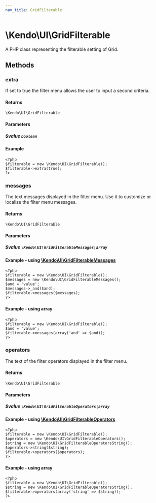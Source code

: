 ```yaml
---
nav_title: GridFilterable
---
```


# \Kendo\UI\GridFilterable

A PHP class representing the filterable setting of Grid.


## Methods

### extra
If set to true the filter menu allows the user to input a second criteria.

#### Returns
`\Kendo\UI\GridFilterable`

#### Parameters

##### $value `boolean`



#### Example 
    <?php
    $filterable = new \Kendo\UI\GridFilterable();
    $filterable->extra(true);
    ?>

### messages

The text messages displayed in the filter menu. Use it to customize or localize the filter menu messages.

#### Returns
`\Kendo\UI\GridFilterable`

#### Parameters

##### $value `\Kendo\UI\GridFilterableMessages|array`


#### Example - using [\Kendo\UI\GridFilterableMessages](/api/wrappers/php/Kendo/UI/GridFilterableMessages)
    <?php
    $filterable = new \Kendo\UI\GridFilterable();
    $messages = new \Kendo\UI\GridFilterableMessages();
    $and = 'value';
    $messages->_and($and);
    $filterable->messages($messages);
    ?>

#### Example - using array

    <?php
    $filterable = new \Kendo\UI\GridFilterable();
    $and = 'value';
    $filterable->messages(array('and' => $and));
    ?>

### operators

The text of the filter operators displayed in the filter menu.

#### Returns
`\Kendo\UI\GridFilterable`

#### Parameters

##### $value `\Kendo\UI\GridFilterableOperators|array`


#### Example - using [\Kendo\UI\GridFilterableOperators](/api/wrappers/php/Kendo/UI/GridFilterableOperators)
    <?php
    $filterable = new \Kendo\UI\GridFilterable();
    $operators = new \Kendo\UI\GridFilterableOperators();
    $string = new \Kendo\UI\GridFilterableOperatorsString();
    $operators->string($string);
    $filterable->operators($operators);
    ?>

#### Example - using array

    <?php
    $filterable = new \Kendo\UI\GridFilterable();
    $string = new \Kendo\UI\GridFilterableOperatorsString();
    $filterable->operators(array('string' => $string));
    ?>

